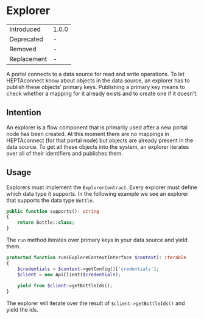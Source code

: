# Explorer

|             |       |
| ----------- | ----- |
| Introduced  | 1.0.0 |
| Deprecated  | -     |
| Removed     | -     |
| Replacement | -     |

A portal connects to a data source for read and write operations.
To let HEPTAconnect know about objects in the data source, an explorer has to publish these objects' primary keys.
Publishing a primary key means to check whether a mapping for it already exists and to create one if it doesn't. 

## Intention

An explorer is a flow component that is primarily used after a new portal node has been created.
At this moment there are no mappings in HEPTAconnect (for that portal node) but objects are already present in the data source.
To get all these objects into the system, an explorer iterates over all of their identifiers and publishes them.

## Usage

Explorers must implement the `ExplorerContract`.
Every explorer must define which data type it supports.
In the following example we see an explorer that supports the data type `Bottle`.

```php
public function supports(): string
{
    return Bottle::class;
}
```

The `run` method iterates over primary keys in your data source and yield them.

```php
protected function run(ExploreContextInterface $context): iterable
{
    $credentials = $context->getConfig()['credentials'];
    $client = new ApiClient($credentials);
    
    yield from $client->getBottleIds();
}
```

The explorer will iterate over the result of `$client->getBottleIds()` and yield the ids.

